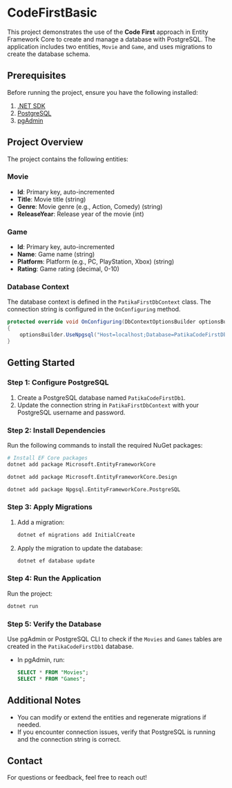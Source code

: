 ﻿# CodeFirstBasic

This project demonstrates the use of the **Code First** approach in Entity Framework Core to create and manage a database with PostgreSQL. The application includes two entities, `Movie` and `Game`, and uses migrations to create the database schema.


## Prerequisites

Before running the project, ensure you have the following installed:

1. [.NET SDK](https://dotnet.microsoft.com/download)
2. [PostgreSQL](https://www.postgresql.org/download/)
3. [pgAdmin](https://www.pgadmin.org/)

## Project Overview

The project contains the following entities:

### Movie
- **Id**: Primary key, auto-incremented
- **Title**: Movie title (string)
- **Genre**: Movie genre (e.g., Action, Comedy) (string)
- **ReleaseYear**: Release year of the movie (int)

### Game
- **Id**: Primary key, auto-incremented
- **Name**: Game name (string)
- **Platform**: Platform (e.g., PC, PlayStation, Xbox) (string)
- **Rating**: Game rating (decimal, 0-10)

### Database Context
The database context is defined in the `PatikaFirstDbContext` class. The connection string is configured in the `OnConfiguring` method.

```csharp
protected override void OnConfiguring(DbContextOptionsBuilder optionsBuilder)
{
    optionsBuilder.UseNpgsql("Host=localhost;Database=PatikaCodeFirstDb1;Username=your_username;Password=your_password");
}
```

## Getting Started

### Step 1: Configure PostgreSQL

1. Create a PostgreSQL database named `PatikaCodeFirstDb1`.
2. Update the connection string in `PatikaFirstDbContext` with your PostgreSQL username and password.

### Step 2: Install Dependencies

Run the following commands to install the required NuGet packages:

```bash
# Install EF Core packages
dotnet add package Microsoft.EntityFrameworkCore

dotnet add package Microsoft.EntityFrameworkCore.Design

dotnet add package Npgsql.EntityFrameworkCore.PostgreSQL
```

### Step 3: Apply Migrations

1. Add a migration:
   ```bash
   dotnet ef migrations add InitialCreate
   ```

2. Apply the migration to update the database:
   ```bash
   dotnet ef database update
   ```

### Step 4: Run the Application

Run the project:
```bash
dotnet run
```

### Step 5: Verify the Database

Use pgAdmin or PostgreSQL CLI to check if the `Movies` and `Games` tables are created in the `PatikaCodeFirstDb1` database.

- In pgAdmin, run:
  ```sql
  SELECT * FROM "Movies";
  SELECT * FROM "Games";
  ```

## Additional Notes

- You can modify or extend the entities and regenerate migrations if needed.
- If you encounter connection issues, verify that PostgreSQL is running and the connection string is correct.

## Contact

For questions or feedback, feel free to reach out!

